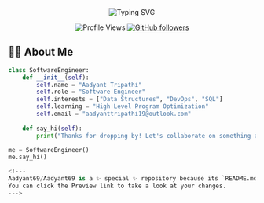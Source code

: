 <div align="center">
  <img src="https://readme-typing-svg.demolab.com?font=Fira+Code&size=30&duration=3000&pause=1000&color=F7F7F7&center=true&vCenter=true&width=435&lines=Hi+%F0%9F%91%8B+I'm+Aadyant;A+Software+Engineer;Always+Learning+New+Things" alt="Typing SVG" />
</div>

<div align="center">
  
  ![Profile Views](https://komarev.com/ghpvc/?username=Aadyant69&color=brightgreen)
  [![GitHub followers](https://img.shields.io/github/followers/Aadyant69?label=Follow&style=social)](https://github.com/Aadyant69)
  
</div>

## 👨‍💻 About Me

```python
class SoftwareEngineer:
    def __init__(self):
        self.name = "Aadyant Tripathi"
        self.role = "Software Engineer"
        self.interests = ["Data Structures", "DevOps", "SQL"]
        self.learning = "High Level Program Optimization"
        self.email = "aadyanttripathi19@outlook.com"
    
    def say_hi(self):
        print("Thanks for dropping by! Let's collaborate on something awesome!")

me = SoftwareEngineer()
me.say_hi()

<!---
Aadyant69/Aadyant69 is a ✨ special ✨ repository because its `README.md` (this file) appears on your GitHub profile.
You can click the Preview link to take a look at your changes.
--->
